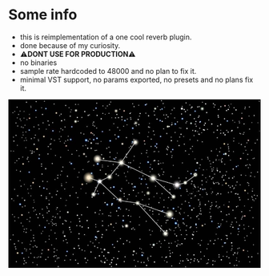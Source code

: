 # Some info
- this is reimplementation of a one cool reverb plugin.
- done because of my curiosity.
- ⚠**DONT USE FOR PRODUCTION**⚠
- no binaries
- sample rate hardcoded to 48000 and no plan to fix it.
- minimal VST support, no params exported, no presets and no plans fix it.

![](suzirya.jpg)